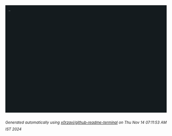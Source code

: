 <div align="justify">
<picture>
    <source media="(prefers-color-scheme: dark)" srcset="./output.gif">
    <source media="(prefers-color-scheme: light)" srcset="./output.gif">
    <img alt="GIFOS" src="output.gif">
</picture>

<sub><i>Generated automatically using [x0rzavi/github-readme-terminal](https://github.com/x0rzavi/github-readme-terminal) on Thu Nov 14 07:11:53 AM IST 2024</i></sub>

<!-- <details>
<summary>More details</summary>

</details> -->
</div>

<!-- Image deletion URL: NONE -->